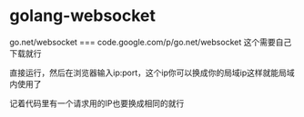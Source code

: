 golang-websocket
================

go.net/websocket === code.google.com/p/go.net/websocket 这个需要自己下载就行

直接运行，然后在浏览器输入ip:port，这个ip你可以换成你的局域ip这样就能局域内使用了

记着代码里有一个请求用的IP也要换成相同的就行
